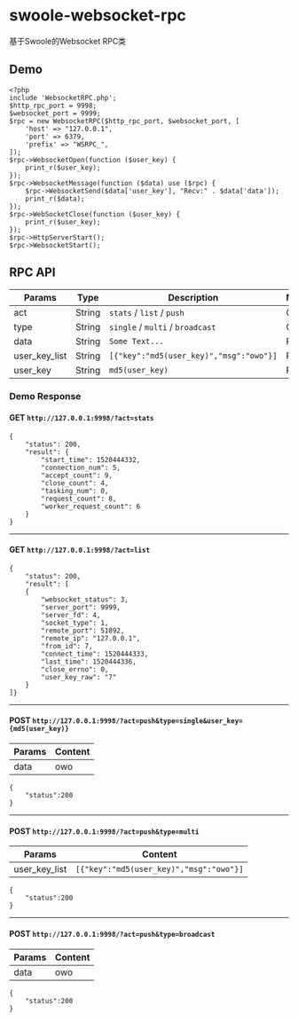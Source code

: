 # swoole-websocket-rpc
基于Swoole的Websocket RPC类

## Demo

```
<?php
include 'WebsocketRPC.php';
$http_rpc_port = 9998;
$websocket_port = 9999;
$rpc = new WebsocketRPC($http_rpc_port, $websocket_port, [
	'host' => "127.0.0.1",
	'port' => 6379,
	'prefix' => "WSRPC_",
]);
$rpc->WebsocketOpen(function ($user_key) {
	print_r($user_key);
});
$rpc->WebsocketMessage(function ($data) use ($rpc) {
	$rpc->WebsocketSend($data['user_key'], "Recv:" . $data['data']);
	print_r($data);
});
$rpc->WebSocketClose(function ($user_key) {
	print_r($user_key);
});
$rpc->HttpServerStart();
$rpc->WebsocketStart();
```

## RPC API

Params | Type | Description |Method
--- | --- | --- | ---
act | String | ```stats``` / ```list``` / ```push``` | GET
type| String | ```single``` / ```multi``` / ```broadcast``` | GET
data | String | ```Some Text...``` | POST
user_key_list | String | ```[{"key":"md5(user_key)","msg":"owo"}]``` | POST
user_key | String | ```md5(user_key)``` | POST

### Demo Response

#### GET ```http://127.0.0.1:9998/?act=stats```
```
{
    "status": 200,
    "result": {
        "start_time": 1520444332,
        "connection_num": 5,
        "accept_count": 9,
        "close_count": 4,
        "tasking_num": 0,
        "request_count": 8,
        "worker_request_count": 6
    }
}
```

---

#### GET ```http://127.0.0.1:9998/?act=list```
```
{
	"status": 200,
	"result": [
	{
		"websocket_status": 3,
		"server_port": 9999,
		"server_fd": 4,
		"socket_type": 1,
		"remote_port": 51892,
		"remote_ip": "127.0.0.1",
		"from_id": 7,
		"connect_time": 1520444333,
		"last_time": 1520444336,
		"close_errno": 0,
		"user_key_raw": "7"
	}
]}
```

---

#### POST ```http://127.0.0.1:9998/?act=push&type=single&user_key={md5(user_key)}```
Params | Content
--- | --- |
data | owo

```
{
	"status":200
}
```

---

#### POST ```http://127.0.0.1:9998/?act=push&type=multi```
Params | Content
--- | --- |
user_key_list | ```[{"key":"md5(user_key)","msg":"owo"}]```

```
{
	"status":200
}
```

---

#### POST ```http://127.0.0.1:9998/?act=push&type=broadcast```
Params | Content
--- | --- |
data | owo

```
{
	"status":200
}
```
